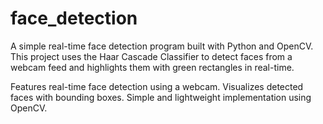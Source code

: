 # face_detection
 A simple real-time face detection program built with Python and OpenCV. This project uses the Haar Cascade Classifier to detect faces from a webcam feed and highlights them with green rectangles in real-time.
 
Features
  real-time face detection using a webcam.
  Visualizes detected faces with bounding boxes.
  Simple and lightweight implementation using OpenCV.
